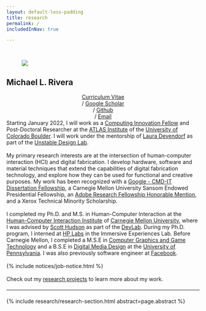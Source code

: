 ```yaml
---
layout: default-less-padding
title: research
permalink: /
includedInNav: true

---
```

<!-- {% include big-name-header.html %} -->

<div class="post" style="margin-top: 44px;">
  <article class="post-content">
    <div id="portrait-img-container" class="col one right">
        <div  class="col three right" style="padding: 0px 40px 0px 40px;">
            <img class="portrait-img three right round-corners" src="{{site.assetsDir | append: '/img/self/me_440x440.jpg'}}">
        </div>
        <div class="name-header">
            <h2>Michael L. Rivera</h2>
        </div>
      <!-- <hr class="col whole hr-partial-sep"/> -->
      <div class="contact-text-items col three" style="text-align:center;" >
        <a href="{{site.url_for_cv}}" target="_blank" title="Curriculum Vitae">Curriculum Vitae</a>
        <br class="hidden-break-wrap"/>
        <span class="hidden-unless-small-screen"> / </span>       
        <a href="{{site.google_scholar_url}}" title="Google Scholar" target="_blank">Google Scholar</a>
        <br class="hidden-break-wrap"/>
        <span class="hidden-unless-small-screen"> / </span>
        <a href="https://github.com/{{site.github_username}}" target="_blank" title="Github">Github</a>
        <br class="hidden-break-wrap"/>
        <span class="hidden-unless-small-screen"> / </span>
        <a href="mailto:{{site.email}}" title="Email">Email</a>
        <br/>
      </div>
    </div>
    Starting January 2022, I will work as a <a href="{{ site.ciFellows2021Url }}"  target="_blank">Computing Innovation Fellow</a> and Post-Doctoral Researcher at the <a href="{{ site.cuAtlasUrl }}" target="_blank">ATLAS Institute</a> of the <a href="{{ site.cuBoulderWebsiteUrl }}" target="_blank">University of Colorado Boulder</a>. I will work under the mentorship of <a href="{{ site.lauraDevendorfUrl }}" target="_blank">Laura Devendorf</a> as part of the <a href="{{ site.unstableDesignUrl }}" target="_blank">Unstable Design Lab</a>.  
    <br/>
    <br/>
    My primary research interests are at the intersection of human-computer interaction (HCI) and digital fabrication. I develop hardware, software and material techniques that extend the capabilities of digital fabrication technology, and explore how they can be used for functional and creative purposes. <!--My dissertation introduces techniques for integrating everyday materials (e.g, textiles) into 3D printing processes to broaden the design space for creating personalized and interactive objects.--> My work has been recognized with a <a href="https://blog.google/outreach-initiatives/education/new-awards-support-future-leaders-computing-research/" target="_blank">Google - CMD-IT Dissertation Fellowship</a>, a Carnegie Mellon University Sansom Endowed Presidential Fellowship, an <a href="https://research.adobe.com/fellowship/previous-fellowship-award-winners/" target="_blank">Adobe Research Fellowship Honorable Mention</a>, and a Xerox Technical Minority Scholarship.
    <br/>
    <br/>
    I completed my Ph.D. and M.S. in Human-Computer Interaction at the <a href="{{ site.cmuHCIIDeptWebsiteUrl }}" target="_blank">Human-Computer Interaction Institute</a> of <a href="{{ site.cmuWebsiteUrl }}" target="_blank">Carnegie Mellon University</a>, where I was advised by <a href="{{ site.scottHudsonUrl }}" target="_blank">Scott Hudson</a> as part of the <a href="{{site.devlabWebsiteUrl }}" target="_blank">DevLab</a>.
    During my Ph.D. program, I interned at <a href="https://www8.hp.com/us/en/hp-labs/index.html" target="_blank">HP Labs</a> in the Immersive Experiences Lab. Before Carnegie Mellon, I completed a M.S.E in <a href="http://cg.cis.upenn.edu/cggt.html" target="_blank">Computer Graphics and Game Technology</a> and a B.S.E in <a href="http://cg.cis.upenn.edu/dmd.html" target="_blank">Digital Media Design</a> at the <a href="https://www.upenn.edu/" target="_blank">University of Pennsylvania</a>. I was also previously software engineer at <a href="https://about.fb.com/" target="_blank">Facebook</a>.
    <br/>
    <br/>
    {% include notices/job-notice.html %}
    <br/>
    <br/>
    Check out my <a href="{{site.path_to_research}}" title="Research">research projects</a> to learn more about my work.
    <span style="clear:both;"/>

  </article>
</div>

<hr class="hr-partial-sep" style="margin-top:20px; margin-bottom:20px;" />

{% include research/research-section.html abstract=page.abstract %}
